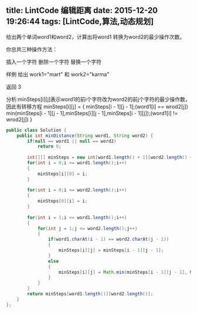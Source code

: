 title: LintCode 编辑距离
date: 2015-12-20 19:26:44
tags: [LintCode,算法,动态规划]
---

给出两个单词word1和word2，计算出将word1 转换为word2的最少操作次数。

你总共三种操作方法：

插入一个字符
删除一个字符
替换一个字符

样例
给出 work1="mart" 和 work2="karma"

返回 3

分析:minSteps[i][j]表示word1的前i个字符改为word2的前j个字符的最少操作数，因此有转移方程
minSteps[i][j] = 
{
   minSteps[i - 1][j - 1];(word1[i] == wrod2[j])
min(minSteps[i - 1][j - 1],minSteps[i][j - 1],minSteps[i - 1][j]);(word1[i] != wrod2[j])
} 

```java
public class Solution {
	public int minDistance(String word1, String word2) {
		if(null == word1 || null == word2)
			return 0;
		
		int[][] minSteps = new int[word1.length() + 1][word2.length() + 1];
		for(int i = 0;i <= word1.length();i++)
		{
			minSteps[i][0] = i;
		}
		
		for(int i = 0;i <= word2.length();i++)
		{
			minSteps[0][i] = i;
		}
		
		for(int i = 1;i <= word1.length();i++)
		{
			for(int j = 1;j <= word2.length();j++)
			{
				if(word1.charAt(i - 1) == word2.charAt(j - 1))
				{
					minSteps[i][j] = minSteps[i - 1][j - 1];
				}
				else
				{
					minSteps[i][j] = Math.min(minSteps[i - 1][j - 1], Math.min(minSteps[i - 1][j], minSteps[i][j - 1])) + 1;
				}
			}
		}
		return minSteps[word1.length()][word2.length()];
	}
};
```
